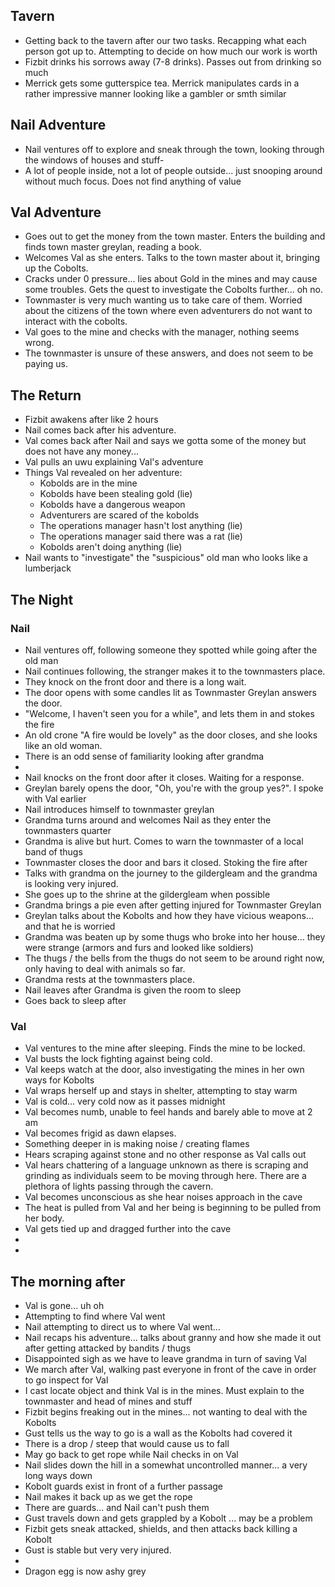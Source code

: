 ## Tavern

- Getting back to the tavern after our two tasks. Recapping what each person got up to. Attempting to decide on how much our work is worth
- Fizbit drinks his sorrows away (7-8 drinks). Passes out from drinking so much
- Merrick gets some gutterspice tea. Merrick manipulates cards in a rather impressive manner looking like a gambler or smth similar

## Nail Adventure

- Nail ventures off to explore and sneak through the town, looking through the windows of houses and stuff-
- A lot of people inside, not a lot of people outside... just snooping around without much focus. Does not find anything of value

## Val Adventure

- Goes out to get the money from the town master. Enters the building and finds town master greylan, reading a book.
- Welcomes Val as she enters. Talks to the town master about it, bringing up the Cobolts.
- Cracks under 0 pressure... lies about Gold in the mines and may cause some troubles. Gets the quest to investigate the Cobolts further... oh no. 
- Townmaster is very much wanting us to take care of them. Worried about the citizens of the town where even adventurers do not want to interact with the cobolts.
- Val goes to the mine and checks with the manager, nothing seems wrong.
- The townmaster is unsure of these answers, and does not seem to be paying us.

## The Return

- Fizbit awakens after like 2 hours
- Nail comes back after his adventure.
- Val comes back after Nail and says we gotta some of the money but does not have any money...
- Val pulls an uwu explaining Val's adventure
- Things Val revealed on her adventure:
    - Kobolds are in the mine
    - Kobolds have been stealing gold (lie)
    - Kobolds have a dangerous weapon
    - Adventurers are scared of the kobolds
    - The operations manager hasn't lost anything (lie)
    - The operations manager said there was a rat (lie)
    - Kobolds aren't doing anything (lie)
- Nail wants to "investigate" the "suspicious" old man who looks like a lumberjack

## The Night

### Nail

- Nail ventures off, following someone they spotted while going after the old man
- Nail continues following, the stranger makes it to the townmasters place.
- They knock on the front door and there is a long wait.
- The door opens with some candles lit as Townmaster Greylan answers the door.
- "Welcome, I haven't seen you for a while", and lets them in and stokes the fire
- An old crone "A fire would be lovely" as the door closes, and she looks like an old woman.
- There is an odd sense of familiarity looking after grandma
- 
- Nail knocks on the front door after it closes. Waiting for a response. 
- Greylan barely opens the door, "Oh, you're with the group yes?". I spoke with Val earlier
- Nail introduces himself to townmaster greylan
- Grandma turns around and welcomes Nail as they enter the townmasters quarter
- Grandma is alive but hurt. Comes to warn the townmaster of a local band of thugs
- Townmaster closes the door and bars it closed. Stoking the fire after
- Talks with grandma on the journey to the gildergleam and the grandma is looking very injured.
- She goes up to the shrine at the gildergleam when possible
- Grandma brings a pie even after getting injured for Townmaster Greylan
- Greylan talks about the Kobolts and how they have vicious weapons... and that he is worried
- Grandma was beaten up by some thugs who broke into her house... they were strange (armors and furs and looked like soldiers)
- The thugs / the bells from the thugs do not seem to be around right now, only having to deal with animals so far.
- Grandma rests at the townmasters place.
- Nail leaves after Grandma is given the room to sleep
- Goes back to sleep after

### Val

- Val ventures to the mine after sleeping. Finds the mine to be locked.
- Val busts the lock fighting against being cold.
- Val keeps watch at the door, also investigating the mines in her own ways for Kobolts
- Val wraps herself up and stays in shelter, attempting to stay warm
- Val is cold... very cold now as it passes midnight
- Val becomes numb, unable to feel hands and barely able to move at 2 am
- Val becomes frigid as dawn elapses. 
- Something deeper in is making noise / creating flames
- Hears scraping against stone and no other response as Val calls out
- Val hears chattering of a language unknown as there is scraping and grinding as individuals seem to be moving through here. There are a plethora of lights passing through the cavern.
- Val becomes unconscious as she hear noises approach in the cave
- The heat is pulled from Val and her being is beginning to be pulled from her body.
- Val gets tied up and dragged further into the cave
- 
- 
## The morning after

- Val is gone... uh oh
- Attempting to find where Val went
- Nail attempting to direct us to where Val went...
- Nail recaps his adventure... talks about granny and how she made it out after getting attacked by bandits / thugs
- Disappointed sigh as we have to leave grandma in turn of saving Val
- We march after Val, walking past everyone in front of the cave in order to go inspect for Val
- I cast locate object and think Val is in the mines. Must explain to the townmaster and head of mines and stuff
- Fizbit begins freaking out in the mines... not wanting to deal with the Kobolts
- Gust tells us the way to go is a wall as the Kobolts had covered it
- There is a drop / steep that would cause us to fall
- May go back to get rope while Nail checks in on Val
- Nail slides down the hill in a somewhat uncontrolled manner... a very long ways down
- Kobolt guards exist in front of a further passage
- Nail makes it back up as we get the rope
- There are guards... and Nail can't push them
- Gust travels down and gets grappled by a Kobolt ... may be a problem
- Fizbit gets sneak attacked, shields, and then attacks back killing a Kobolt
- Gust is stable but very very injured.
- 
- Dragon egg is now ashy grey
